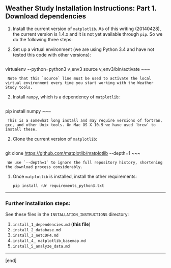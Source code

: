 ## Weather Study Installation Instructions: Part 1. Download dependencies

 1. Install the current version of `matplotlib`. As of this writing (20140428), the current version is 1.4.x and it is not yet available through `pip`. So we do the following three steps:
 
   2. Set up a virtual environment (we are using Python 3.4 and have not tested this code with other versions):

        ~~~
virtualenv --python=python3 v_env3
source v_env3/bin/activate
        ~~~

     Note that this `source` line must be used to activate the local virtual environment every time you start working with the Weather Study tools.

   2. Install `numpy`, which is a dependency of `matplotlib`:

        ~~~
pip install numpy
        ~~~

     This is a somewhat long install and may require versions of fortran, gcc, and other Unix tools. On Mac OS X 10.9 we have used `brew` to install these.

   2. Clone the current version of `matplotlib`:

        ~~~
git clone https://github.com/matplotlib/matplotlib --depth=1
        ~~~

     We use `--depth=1` to ignore the full repository history, shortening the download process considerably.

 1. Once `matplotlib` is installed, install the other requirements:

        pip install -Ur requirements_python3.txt

---

### Further installation steps:

See these files in the `INSTALLATION_INSTRUCTIONS` directory:

 1. `install_1_dependencies.md` (**this file**)
 1. `install_2_database.md`
 1. `install_3_netCDF4.md`
 1. `install_4_ matplotlib_basemap.md`
 1. `install_5_analyze_data.md`

---

[end]
